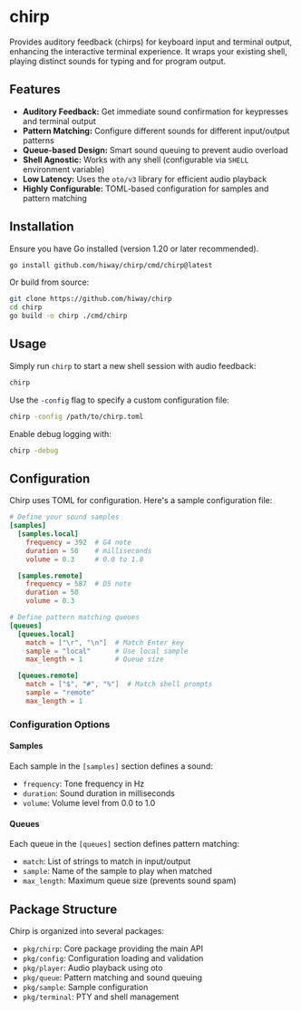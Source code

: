 # chirp

Provides auditory feedback (chirps) for keyboard input and terminal output, enhancing the interactive terminal experience. It wraps your existing shell, playing distinct sounds for typing and for program output.

## Features

* **Auditory Feedback:** Get immediate sound confirmation for keypresses and terminal output
* **Pattern Matching:** Configure different sounds for different input/output patterns
* **Queue-based Design:** Smart sound queuing to prevent audio overload
* **Shell Agnostic:** Works with any shell (configurable via `SHELL` environment variable)
* **Low Latency:** Uses the `oto/v3` library for efficient audio playback
* **Highly Configurable:** TOML-based configuration for samples and pattern matching

## Installation

Ensure you have Go installed (version 1.20 or later recommended).

```bash
go install github.com/hiway/chirp/cmd/chirp@latest
```

Or build from source:

```bash
git clone https://github.com/hiway/chirp
cd chirp
go build -o chirp ./cmd/chirp
```

## Usage

Simply run `chirp` to start a new shell session with audio feedback:

```bash
chirp
```

Use the `-config` flag to specify a custom configuration file:

```bash
chirp -config /path/to/chirp.toml
```

Enable debug logging with:

```bash
chirp -debug
```

## Configuration

Chirp uses TOML for configuration. Here's a sample configuration file:

```toml
# Define your sound samples
[samples]
  [samples.local]
    frequency = 392  # G4 note
    duration = 50    # milliseconds
    volume = 0.3     # 0.0 to 1.0

  [samples.remote]
    frequency = 587  # D5 note
    duration = 50
    volume = 0.3

# Define pattern matching queues
[queues]
  [queues.local]
    match = ["\r", "\n"]  # Match Enter key
    sample = "local"      # Use local sample
    max_length = 1        # Queue size

  [queues.remote]
    match = ["$", "#", "%"]  # Match shell prompts
    sample = "remote"
    max_length = 1
```

### Configuration Options

#### Samples

Each sample in the `[samples]` section defines a sound:
- `frequency`: Tone frequency in Hz
- `duration`: Sound duration in milliseconds
- `volume`: Volume level from 0.0 to 1.0

#### Queues

Each queue in the `[queues]` section defines pattern matching:
- `match`: List of strings to match in input/output
- `sample`: Name of the sample to play when matched
- `max_length`: Maximum queue size (prevents sound spam)

## Package Structure

Chirp is organized into several packages:

- `pkg/chirp`: Core package providing the main API
- `pkg/config`: Configuration loading and validation
- `pkg/player`: Audio playback using oto
- `pkg/queue`: Pattern matching and sound queuing
- `pkg/sample`: Sample configuration
- `pkg/terminal`: PTY and shell management

